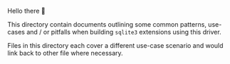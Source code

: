 Hello there :wave:

This directory contain documents outlining some common patterns, use-cases 
and / or pitfalls when building `sqlite3` extensions using this driver.

Files in this directory each cover a different use-case scenario and would link
back to other file where necessary.